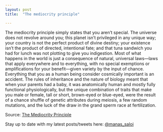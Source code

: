 ```yaml
---
layout: post
title:  "The mediocrity principle"

---
```


The mediocrity principle simply states that you aren’t special. The universe does not revolve around you; this planet isn’t privileged in any unique way; your country is not the perfect product of divine destiny; your existence isn’t the product of directed, intentional fate; and that tuna sandwich you had for lunch was not plotting to give you indigestion. Most of what happens in the world is just a consequence of natural, universal laws—laws that apply everywhere and to everything, with no special exemptions or amplifications for your benefit—given variety by the input of chance. Everything that you as a human being consider cosmically important is an accident. The rules of inheritance and the nature of biology meant that when your parents had a baby, it was anatomically human and mostly fully functional physiologically, but the unique combination of traits that make you male or female, tall or short, brown-eyed or blue-eyed, were the result of a chance shuffle of genetic attributes during meiosis, a few random mutations, and the luck of the draw in the grand sperm race at fertilization.

Source: [The Mediocrity Principle](https://www.edge.org/response-detail/11272)

Stay up to date with my latest posts/tweets here: [@manas_saloi](http://twitter.com/manas_saloi)
